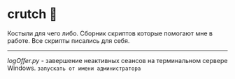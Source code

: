 # crutch 🩼
Костыли для чего либо. 
Сборник скриптов которые помогают мне в работе. Все скрипты писались для себя. 
***
_logOffer.py_  - завершение неактивных сеансов на терминальном сервере Windows. `запускать от имени администратора`

